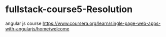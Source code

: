 # fullstack-course5-Resolution
angular js course
https://www.coursera.org/learn/single-page-web-apps-with-angularjs/home/welcome
